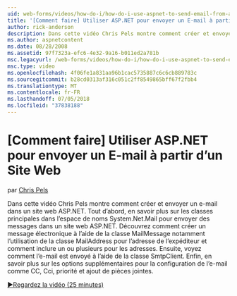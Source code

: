 ```yaml
---
uid: web-forms/videos/how-do-i/how-do-i-use-aspnet-to-send-email-from-a-web-site
title: '[Comment faire] Utiliser ASP.NET pour envoyer un E-mail à partir d’un Site Web | Microsoft Docs'
author: rick-anderson
description: Dans cette vidéo Chris Pels montre comment créer et envoyer un e-mail dans un site web ASP.NET. Tout d’abord, en savoir plus sur les classes principales dans le f d’espace de noms System.Net.Mail...
ms.author: aspnetcontent
ms.date: 08/28/2008
ms.assetid: 97f7323a-efc6-4e32-9a16-b011ed2a781b
msc.legacyurl: /web-forms/videos/how-do-i/how-do-i-use-aspnet-to-send-email-from-a-web-site
msc.type: video
ms.openlocfilehash: 4f06fe1a831aa96b1cac5735887c6c6cb889783c
ms.sourcegitcommit: b28cd0313af316c051c2ff8549865bff67f2fbb4
ms.translationtype: MT
ms.contentlocale: fr-FR
ms.lasthandoff: 07/05/2018
ms.locfileid: "37838188"
---
```

<a name="how-do-i-use-aspnet-to-send-email-from-a-web-site"></a>[Comment faire] Utiliser ASP.NET pour envoyer un E-mail à partir d’un Site Web
====================
par [Chris Pels](https://twitter.com/chrispels)

Dans cette vidéo Chris Pels montre comment créer et envoyer un e-mail dans un site web ASP.NET. Tout d’abord, en savoir plus sur les classes principales dans l’espace de noms System.Net.Mail pour envoyer des messages dans un site web ASP.NET. Découvrez comment créer un message électronique à l’aide de la classe MailMessage notamment l’utilisation de la classe MailAddress pour l’adresse de l’expéditeur et comment inclure un ou plusieurs pour les adresses. Ensuite, voyez comment l’e-mail est envoyé à l’aide de la classe SmtpClient. Enfin, en savoir plus sur les options supplémentaires pour la configuration de l’e-mail comme CC, Cci, priorité et ajout de pièces jointes.

[&#9654;Regardez la vidéo (25 minutes)](https://channel9.msdn.com/Blogs/ASP-NET-Site-Videos/how-do-i-use-aspnet-to-send-email-from-a-web-site)
